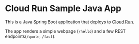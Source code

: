 # Cloud Run Sample Java App

This is a Java Spring Boot application that deploys to [Cloud Run](https://cloud.google.com/run/docs). 

The app renders a simple webpage (`/hello`) and a few REST endpoints(`/quote`, `/fact`).